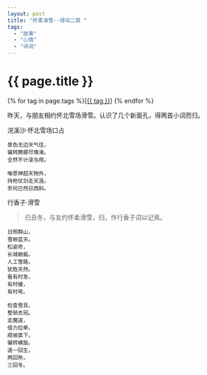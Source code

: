 ```yaml
---
layout: post
title: "怀柔滑雪--得词二首 "
tags:
  - "故事"
  - "心情"
  - "诗词"
---
```


# {{ page.title }}

<div class="tags">
{% for tag in page.tags %}[<a class="tag" href="/tags.html#{{ tag }}">{{ tag }}</a>] {% endfor %}
</div>


昨天，与朋友相约怀北雪场滑雪。认识了几个新面孔，得两首小词而归。


浣溪沙·怀北雪场口占

    景色无边天气佳，
    辗转腾挪尽情滑。
    全然不计滚与爬。

    唯愿神超天物外，
    持枪仗剑走天涯。
    奈何已然日西斜。



行香子·滑雪

> 已丑冬，与友约怀柔滑雪，归，作行香子词以记焉。

    日照群山，
    雪映蓝天。
    松姿奇，
    长城蜿蜒。
    人工雪路，
    犹胜天然。
    看有时急，
    有时缓，
    有时弯。

    检查雪具，
    整顿衣冠。
    走魔道，
    借力拉牵。
    顺坡直下，
    辗转横旋。
    道一回生，
    两回熟，
    三回专。

